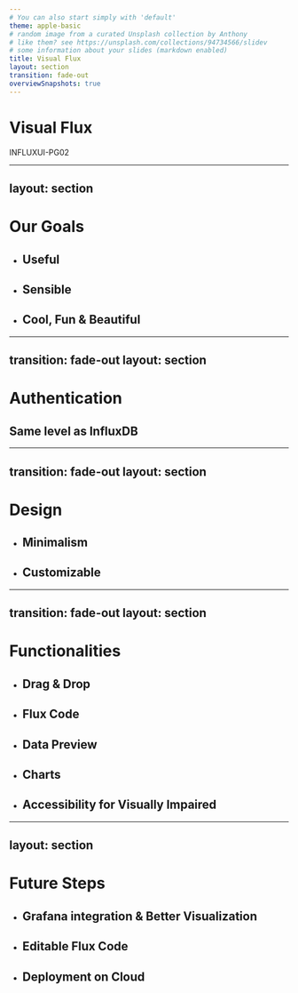 ```yaml
---
# You can also start simply with 'default'
theme: apple-basic
# random image from a curated Unsplash collection by Anthony
# like them? see https://unsplash.com/collections/94734566/slidev
# some information about your slides (markdown enabled)
title: Visual Flux
layout: section
transition: fade-out
overviewSnapshots: true
---
```


# Visual Flux

<div class="absolute bottom-10">
  <span class="font-700">
    INFLUXUI-PG02
  </span>
</div>

<!-- Show you some thing useful, cool, fun, and beautiful. -->

---
layout: section
---

# Our Goals

* ## Useful

* ## Sensible

* ## Cool, Fun & Beautiful

<!--
* Useful: Tried our best to fulfill as many requirements as possible with limited time and resources, and we'll keep improving it
* Sensible: So intuitive and easy to use that you don't have to think about it
* Cool, Fun & beautiful: Do it with style and make it fun to us
* Reliable: With limited time outside of development, we tested all the critical paths and made sure it's reliable

We demo all the good stuff to you. Hope you like it! Let's jump in!
-->

---
transition: fade-out
layout: section
---

# Authentication
## Same level as InfluxDB



<!--  
* sends your credentials in there
* API talks directly to InfluxDB
* Verify if you are really an valid user
-->

---
transition: fade-out
layout: section
---

# Design

* ## Minimalism
* ## Customizable 

<!-- 
Frontend team put a lot of thoughts into the design

* Style
  * Minimalism: Minimal distraction
* Customizable Layout, make it your own
  * Multi-panel
  * Toggle panels
  * Sidebar collapse & expand for icon only nodes
  * header w/ three toggles for the panels, resizable
  * Run and pause query execution for real-time query result update
  * Light & Dark theme
 -->

---
transition: fade-out
layout: section
---

# Functionalities

* ## Drag & Drop
* ## Flux Code
* ## Data Preview
* ## Charts
* ## Accessibility for Visually Impaired

<!-- 
* On the side, we have all 5 nodes that we can drag and drop
* If you hesitate and want to withdraw the node, place it outside of the flow panel and it will bounce back with a toast.
* Notice how smooth and beautiful the animation is
* Drop and connect nodes
    * Zoom panel in and out
    * Fit the flow to the view
    * Lock the flow chart and disable modification
    * Mess the flow chart up and auto-align it
    * Reset the flow chart to the initial state

* Nodes
    * Three Selectors
    * Two filters
    * Date range with input and presets
    * Value threshold composition (And & Or)

* Flux query update in real time
  * Syntax highlighting with two themes according to the mode you are in
  * Valid syntax with operator precedence
  
* Click on the run query button to execute the query

* Data Preview
  * row selection
  * Sort by a column ascending or descending
  * pagination
  * Search filter
  * custom column display
  * CSV export

* Charts
  * Line chart
  * Bar chart
  * Area chart 
  * Tooltips with legend
  * Data summary
  * Display name
  * Select which fields you want to display

* Accessibility
  * Equally accessible to the visually impaired
  * Keyboard navigation
  * Screen reader support
  * Inclusive & Equal access to information
-->

---
layout: section
---

# Future Steps

* ## Grafana integration & Better Visualization
* ## Editable Flux Code
* ## Deployment on Cloud
